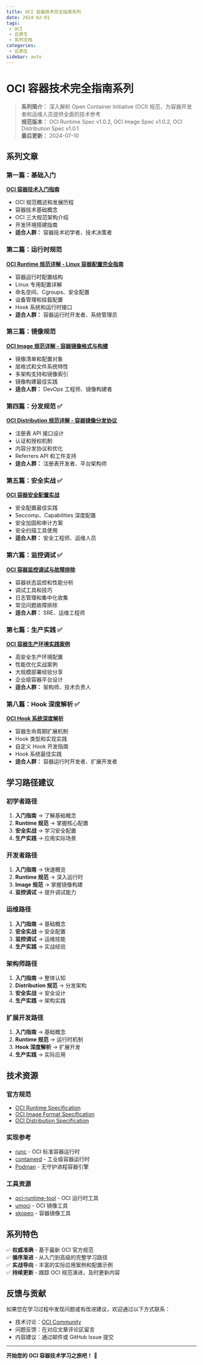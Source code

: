 ```yaml
---
title: OCI 容器技术完全指南系列
date: 2024-02-01
tags:
 - OCI
 - 云原生
 - 系列文档
categories:
 - 云原生
sidebar: auto
---
```


# OCI 容器技术完全指南系列

> **系列简介：** 深入解析 Open Container Initiative (OCI) 规范，为容器开发者和运维人员提供全面的技术参考  
> **规范版本：** OCI Runtime Spec v1.0.2, OCI Image Spec v1.0.2, OCI Distribution Spec v1.0.1  
> **最后更新：** 2024-07-10

## 系列文章

### 第一篇：基础入门
**[OCI 容器技术入门指南](./oci-01-intro-guide.md)**
- OCI 规范概述和发展历程
- 容器技术基础概念
- OCI 三大规范架构介绍
- 开发环境搭建指南
- **适合人群：** 容器技术初学者、技术决策者

### 第二篇：运行时规范
**[OCI Runtime 规范详解 - Linux 容器配置完全指南](./oci-02-runtime-spec.md)**
- 容器运行时配置结构
- Linux 专用配置详解
- 命名空间、Cgroups、安全配置
- 设备管理和挂载配置
- Hook 系统和运行时接口
- **适合人群：** 容器运行时开发者、系统管理员

### 第三篇：镜像规范
**[OCI Image 规范详解 - 容器镜像格式与构建](./oci-03-image-spec.md)**
- 镜像清单和配置对象
- 层格式和文件系统特性
- 多架构支持和镜像索引
- 镜像构建最佳实践
- **适合人群：** DevOps 工程师、镜像构建者

### 第四篇：分发规范 ✅
**[OCI Distribution 规范详解 - 容器镜像分发协议](./oci-04-distribution-spec.md)**
- 注册表 API 接口设计
- 认证和授权机制
- 内容分发协议和优化
- Referrers API 和工件支持
- **适合人群：** 注册表开发者、平台架构师

### 第五篇：安全实战 ✅
**[OCI 容器安全配置实战](./oci-05-security-guide.md)**
- 安全配置最佳实践
- Seccomp、Capabilities 深度配置
- 安全加固和审计方案
- 安全扫描工具使用
- **适合人群：** 安全工程师、运维人员

### 第六篇：监控调试 ✅
**[OCI 容器监控调试与故障排除](./oci-06-monitoring-guide.md)**
- 容器状态监控和性能分析
- 调试工具和技巧
- 日志管理和集中化收集
- 常见问题故障排除
- **适合人群：** SRE、运维工程师

### 第七篇：生产实践 ✅
**[OCI 容器生产环境实践案例](./oci-07-production-guide.md)**
- 高安全生产环境配置
- 性能优化实战案例
- 大规模部署经验分享
- 企业级容器平台设计
- **适合人群：** 架构师、技术负责人

### 第八篇：Hook 深度解析 ✅
**[OCI Hook 系统深度解析](./oci-08-hooks-deep-dive.md)**
- 容器生命周期扩展机制
- Hook 类型和实现实践
- 自定义 Hook 开发指南
- Hook 系统最佳实践
- **适合人群：** 容器运行时开发者、扩展开发者

## 学习路径建议

### 初学者路径
1. **入门指南** → 了解基础概念
2. **Runtime 规范** → 掌握核心配置
3. **安全实战** → 学习安全配置
4. **生产实践** → 应用实际场景

### 开发者路径
1. **入门指南** → 快速概览
2. **Runtime 规范** → 深入运行时
3. **Image 规范** → 掌握镜像构建
4. **监控调试** → 提升调试能力

### 运维路径
1. **入门指南** → 基础概念
2. **安全实战** → 安全配置
3. **监控调试** → 运维技能
4. **生产实践** → 实战经验

### 架构师路径
1. **入门指南** → 整体认知
2. **Distribution 规范** → 分发架构
3. **安全实战** → 安全设计
4. **生产实践** → 架构实践

### 扩展开发路径
1. **入门指南** → 基础概念
2. **Runtime 规范** → 运行时机制
3. **Hook 深度解析** → 扩展开发
4. **生产实践** → 实际应用

## 技术资源

### 官方规范
- [OCI Runtime Specification](https://github.com/opencontainers/runtime-spec)
- [OCI Image Format Specification](https://github.com/opencontainers/image-spec)  
- [OCI Distribution Specification](https://github.com/opencontainers/distribution-spec)

### 实现参考
- [runc](https://github.com/opencontainers/runc) - OCI 标准容器运行时
- [containerd](https://containerd.io/) - 工业级容器运行时
- [Podman](https://podman.io/) - 无守护进程容器引擎

### 工具资源
- [oci-runtime-tool](https://github.com/opencontainers/runtime-tools) - OCI 运行时工具
- [umoci](https://github.com/opencontainers/umoci) - OCI 镜像工具
- [skopeo](https://github.com/containers/skopeo) - 容器镜像工具

## 系列特色

✅ **权威准确** - 基于最新 OCI 官方规范  
✅ **循序渐进** - 从入门到高级的完整学习路径  
✅ **实战导向** - 丰富的实际应用案例和配置示例  
✅ **持续更新** - 跟踪 OCI 规范演进，及时更新内容  

## 反馈与贡献

如果您在学习过程中发现问题或有改进建议，欢迎通过以下方式联系：

- 技术讨论：[OCI Community](https://github.com/opencontainers/community)
- 问题反馈：在对应文章评论区留言
- 内容建议：通过邮件或 GitHub Issue 提交

---

**开始您的 OCI 容器技术学习之旅吧！** 🚀